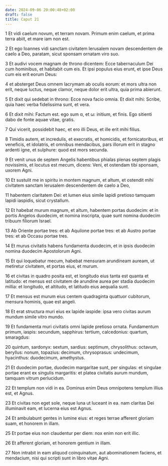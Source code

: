 ```yaml
---
date: 2024-09-06 20:00:48+02:00
draft: false
title: Caput 21
---
```





1 Et vidi caelum novum, et terram novam. Primum enim caelum, et prima terra abiit, et mare iam non est.

2 Et ego Ioannes vidi sanctam civitatem Ierusalem novam descendentem de caelo a Deo, paratam, sicut sponsam ornatam viro suo.

3 Et audivi vocem magnam de throno dicentem: Ecce tabernaculum Dei cum hominibus, et habitabit cum eis. Et ipsi populus eius erunt, et ipse Deus cum eis erit eorum Deus:

4 et absterget Deus omnem lacrymam ab oculis eorum: et mors ultra non erit, neque luctus, neque clamor, neque dolor erit ultra, quia prima abierunt.

5 Et dixit qui sedebat in throno: Ecce nova facio omnia. Et dixit mihi: Scribe, quia haec verba fidelissima sunt, et vera.

6 Et dixit mihi: Factum est. ego sum α, et ω: initium, et finis. Ego sitienti dabo de fonte aquae vitae, gratis.

7 Qui vicerit, possidebit haec, et ero illi Deus, et ille erit mihi filius.

8 Timidis autem, et incredulis, et execratis, et homicidis, et fornicatoribus, et veneficis, et idolatris, et omnibus mendacibus, pars illorum erit in stagno ardenti igne, et sulphure: quod est mors secunda.

9 Et venit unus de septem Angelis habentibus phialas plenas septem plagis novissimis, et locutus est mecum, dicens: Veni, et ostendam tibi sponsam, uxorem Agni.

10 Et sustulit me in spiritu in montem magnum, et altum, et ostendit mihi civitatem sanctam Ierusalem descendentem de caelo a Deo,

11 habentem claritatem Dei: et lumen eius simile lapidi pretioso tamquam lapidi iaspidis, sicut crystallum.

12 Et habebat murum magnum, et altum, habentem portas duodecim: et in portis Angelos duodecim, et nomina inscripta, quae sunt nomina duodecim tribuum filiorum Israel.

13 Ab Oriente portae tres: et ab Aquilone portae tres: et ab Austro portae tres: et ab Occasu portae tres.

14 Et murus civitatis habens fundamenta duodecim, et in ipsis duodecim nomina duodecim Apostolorum Agni.

15 Et qui loquebatur mecum, habebat mensuram arundineam auream, ut metiretur civitatem, et portas eius, et murum.

16 et civitas in quadro posita est, et longitudo eius tanta est quanta et latitudo: et mensus est civitatem de arundine aurea per stadia duodecim millia: et longitudo, et altitudo, et latitudo eius aequalia sunt.

17 Et mensus est murum eius centem quadraginta quattuor cubitorum, mensura hominis, quae est angeli.

18 Et erat structura muri eius ex lapide iaspide: ipsa vero civitas aurum mundum simile vitro mundo.

19 Et fundamenta muri civitatis omni lapide pretioso ornata. Fundamentum primum, iaspis: secundum, sapphirus: tertium, calcedonius: quartum, smaragdus:

20 quintum, sardonyx: sextum, sardius: septimum, chrysolithus: octavum, beryllus: nonum, topazius: decimum, chrysoprasus: undecimum, hyacinthus: duodecimum, amethystus.

21 Et duodecim portae, duodecim margaritae sunt, per singulas: et singulae portae erant ex singulis margaritis: et platea civitatis aurum mundum, tamquam vitrum perlucidum.

22 Et templum non vidi in ea. Dominus enim Deus omnipotens templum illius est, et Agnus.

23 Et civitas non eget sole, neque luna ut luceant in ea. nam claritas Dei illuminavit eam, et lucerna eius est Agnus.

24 Et ambulabunt gentes in lumine eius: et reges terrae afferent gloriam suam, et honorem in illam.

25 Et portae eius non claudentur per diem: nox enim non erit illic.

26 Et afferent gloriam, et honorem gentium in illam.

27 Non intrabit in eam aliquod coinquinatum, aut abominationem faciens, et mendacium, nisi qui scripti sunt in libro vitae Agni.

